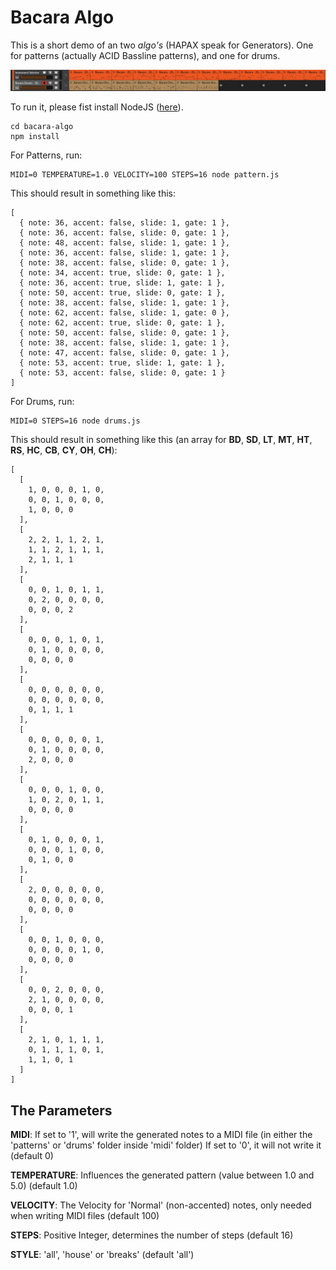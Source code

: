 # Bacara Algo

This is a short demo of an two *algo's* (HAPAX speak for Generators). One for patterns (actually ACID Bassline patterns), and one for drums.

![Example Clips](images/Screenshot.png)

To run it, please fist install NodeJS ([here](https://nodejs.org/en/)).

	cd bacara-algo
	npm install

For Patterns, run:

	MIDI=0 TEMPERATURE=1.0 VELOCITY=100 STEPS=16 node pattern.js

This should result in something like this:

    [
      { note: 36, accent: false, slide: 1, gate: 1 },
      { note: 36, accent: false, slide: 0, gate: 1 },
      { note: 48, accent: false, slide: 1, gate: 1 },
      { note: 36, accent: false, slide: 1, gate: 1 },
      { note: 38, accent: false, slide: 0, gate: 1 },
      { note: 34, accent: true, slide: 0, gate: 1 },
      { note: 36, accent: true, slide: 1, gate: 1 },
      { note: 50, accent: true, slide: 0, gate: 1 },
      { note: 38, accent: false, slide: 1, gate: 1 },
      { note: 62, accent: false, slide: 1, gate: 0 },
      { note: 62, accent: true, slide: 0, gate: 1 },
      { note: 50, accent: false, slide: 0, gate: 1 },
      { note: 38, accent: false, slide: 1, gate: 1 },
      { note: 47, accent: false, slide: 0, gate: 1 },
      { note: 53, accent: true, slide: 1, gate: 1 },
      { note: 53, accent: false, slide: 0, gate: 1 }
    ]


For Drums, run:

	MIDI=0 STEPS=16 node drums.js

This should result in something like this (an array for **BD**, **SD**, **LT**, **MT**, **HT**, **RS**, **HC**, **CB**, **CY**, **OH**, **CH**):

    [
      [
        1, 0, 0, 0, 1, 0,
        0, 0, 1, 0, 0, 0,
        1, 0, 0, 0
      ],
      [
        2, 2, 1, 1, 2, 1,
        1, 1, 2, 1, 1, 1,
        2, 1, 1, 1
      ],
      [
        0, 0, 1, 0, 1, 1,
        0, 2, 0, 0, 0, 0,
        0, 0, 0, 2
      ],
      [
        0, 0, 0, 1, 0, 1,
        0, 1, 0, 0, 0, 0,
        0, 0, 0, 0
      ],
      [
        0, 0, 0, 0, 0, 0,
        0, 0, 0, 0, 0, 0,
        0, 1, 1, 1
      ],
      [
        0, 0, 0, 0, 0, 1,
        0, 1, 0, 0, 0, 0,
        2, 0, 0, 0
      ],
      [
        0, 0, 0, 1, 0, 0,
        1, 0, 2, 0, 1, 1,
        0, 0, 0, 0
      ],
      [
        0, 1, 0, 0, 0, 1,
        0, 0, 0, 1, 0, 0,
        0, 1, 0, 0
      ],
      [
        2, 0, 0, 0, 0, 0,
        0, 0, 0, 0, 0, 0,
        0, 0, 0, 0
      ],
      [
        0, 0, 1, 0, 0, 0,
        0, 0, 0, 0, 1, 0,
        0, 0, 0, 0
      ],
      [
        0, 0, 2, 0, 0, 0,
        2, 1, 0, 0, 0, 0,
        0, 0, 0, 1
      ],
      [
        2, 1, 0, 1, 1, 1,
        0, 1, 1, 1, 0, 1,
        1, 1, 0, 1
      ]
    ]


## The Parameters

**MIDI**:   If set to '1', will write the generated notes to a MIDI file  (in either the 'patterns' or 'drums' folder inside 'midi' folder)
        If set to '0', it will not write it
        (default 0)

**TEMPERATURE**: Influences the generated pattern (value between 1.0 and 5.0) (default 1.0)

**VELOCITY**:   The Velocity for 'Normal' (non-accented) notes, only needed when writing MIDI files (default 100)

**STEPS**:  Positive Integer, determines the number of steps (default 16)

**STYLE**: 'all', 'house' or 'breaks' (default 'all')
